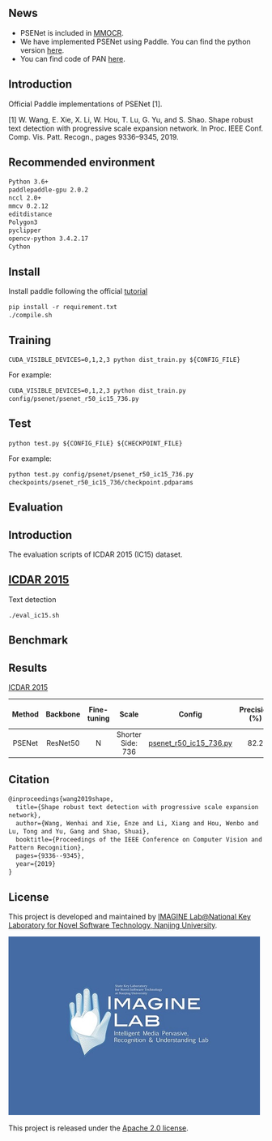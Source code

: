 ## News
- PSENet is included in [MMOCR](https://github.com/open-mmlab/mmocr).
- We have implemented PSENet using Paddle. You can find the python version [here](https://github.com/whai362/PSENet).
- You can find code of PAN [here](https://github.com/whai362/pan_pp.pytorch).

## Introduction
Official Paddle implementations of PSENet [1].

[1] W. Wang, E. Xie, X. Li, W. Hou, T. Lu, G. Yu, and S. Shao. Shape robust text detection with progressive scale expansion network. In Proc. IEEE Conf. Comp. Vis. Patt. Recogn., pages 9336–9345, 2019.<br>


## Recommended environment
```
Python 3.6+
paddlepaddle-gpu 2.0.2
nccl 2.0+
mmcv 0.2.12
editdistance
Polygon3
pyclipper
opencv-python 3.4.2.17
Cython
```

## Install
Install paddle following the official [tutorial](https://www.paddlepaddle.org.cn/documentation/docs/zh/install/index_cn.html)
```shell script
pip install -r requirement.txt
./compile.sh
```

## Training
```shell script
CUDA_VISIBLE_DEVICES=0,1,2,3 python dist_train.py ${CONFIG_FILE}
```
For example:
```shell script
CUDA_VISIBLE_DEVICES=0,1,2,3 python dist_train.py config/psenet/psenet_r50_ic15_736.py
```

## Test
```
python test.py ${CONFIG_FILE} ${CHECKPOINT_FILE}
```
For example:
```shell script
python test.py config/psenet/psenet_r50_ic15_736.py checkpoints/psenet_r50_ic15_736/checkpoint.pdparams
```


## Evaluation
## Introduction
The evaluation scripts of ICDAR 2015 (IC15) dataset.
## [ICDAR 2015](https://rrc.cvc.uab.es/?ch=4)
Text detection
```shell script
./eval_ic15.sh
```


## Benchmark 
## Results 

[ICDAR 2015](https://rrc.cvc.uab.es/?ch=4)

| Method | Backbone | Fine-tuning | Scale | Config | Precision (%) | Recall (%) | F-measure (%) | Model |
| :-: | :-: | :-: | :-: | :-: | :-: | :-: | :-: | :-: |
| PSENet | ResNet50 | N | Shorter Side: 736 | [psenet_r50_ic15_736.py](https://github.com/RoseSakurai/PSENet_paddle/blob/main/config/psenet/psenet_r50_ic15_736.py) | 82.2 | 79.4 | 80.7 | [Google Drive](https://drive.google.com/file/d/1K-TRoKh_VtIPGaflFdpO28fiO-UfbLvf/view?usp=sharing) |



## Citation
```
@inproceedings{wang2019shape,
  title={Shape robust text detection with progressive scale expansion network},
  author={Wang, Wenhai and Xie, Enze and Li, Xiang and Hou, Wenbo and Lu, Tong and Yu, Gang and Shao, Shuai},
  booktitle={Proceedings of the IEEE Conference on Computer Vision and Pattern Recognition},
  pages={9336--9345},
  year={2019}
}
```

## License
This project is developed and maintained by [IMAGINE Lab@National Key Laboratory for Novel Software Technology, Nanjing University](https://cs.nju.edu.cn/lutong/ImagineLab.html).

<img src="logo.jpg" alt="IMAGINE Lab">

This project is released under the [Apache 2.0 license](https://github.com/whai362/pan_pp.pytorch/blob/master/LICENSE).
